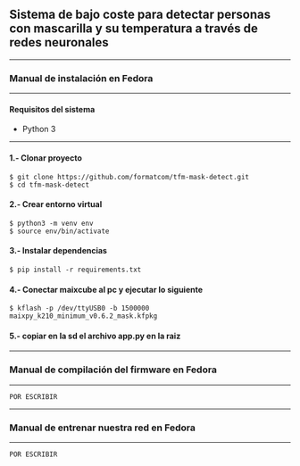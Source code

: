 ## Sistema de bajo coste para detectar personas con mascarilla y su temperatura a través de redes neuronales

***
### Manual de instalación en Fedora
***

#### Requisitos del sistema
- Python 3
***

#### 1.- Clonar proyecto
~~~
$ git clone https://github.com/formatcom/tfm-mask-detect.git
$ cd tfm-mask-detect
~~~

#### 2.- Crear entorno virtual
~~~
$ python3 -m venv env
$ source env/bin/activate
~~~

#### 3.- Instalar dependencias
~~~
$ pip install -r requirements.txt
~~~

#### 4.- Conectar maixcube al pc y ejecutar lo siguiente
~~~
$ kflash -p /dev/ttyUSB0 -b 1500000 maixpy_k210_minimum_v0.6.2_mask.kfpkg
~~~

#### 5.- copiar en la sd el archivo app.py en la raiz

***


### Manual de compilación del firmware en Fedora
***
~~~
POR ESCRIBIR
~~~

***
### Manual de entrenar nuestra red en Fedora
***
~~~
POR ESCRIBIR
~~~







